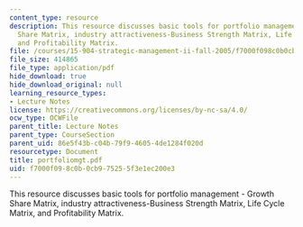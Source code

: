 ```yaml
---
content_type: resource
description: This resource discusses basic tools for portfolio management - Growth
  Share Matrix, industry attractiveness-Business Strength Matrix, Life Cycle Matrix,
  and Profitability Matrix.
file: /courses/15-904-strategic-management-ii-fall-2005/f7000f098c0b0cb975255f3e1ec200e3_portfoliomgt.pdf
file_size: 414865
file_type: application/pdf
hide_download: true
hide_download_original: null
learning_resource_types:
- Lecture Notes
license: https://creativecommons.org/licenses/by-nc-sa/4.0/
ocw_type: OCWFile
parent_title: Lecture Notes
parent_type: CourseSection
parent_uid: 86e5f43b-c04b-79f9-4605-4de1284f020d
resourcetype: Document
title: portfoliomgt.pdf
uid: f7000f09-8c0b-0cb9-7525-5f3e1ec200e3
---
```

This resource discusses basic tools for portfolio management - Growth Share Matrix, industry attractiveness-Business Strength Matrix, Life Cycle Matrix, and Profitability Matrix.